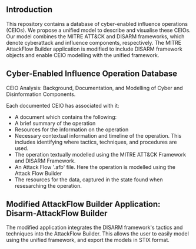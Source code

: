 ## Introduction

This repository contains a database of cyber-enabled influence operations (CEIOs). We propose a unified model to describe and visualise these CEIOs. Our model combines the MITRE ATT&CK and DISARM frameworks, which denote cyberattack and influence components, respectively. The MITRE AttackFlow Builder application is modified to include DISARM framework objects and enable CEIO modelling with the unified framework.

## Cyber-Enabled Influence Operation Database

CEIO Analysis: Background, Documentation, and Modelling of Cyber and Disinformation Components.

Each documented CEIO has associated with it:

-  A document which contains the following:
-  A brief summary of the operation
-  Resources for the information on the operation
-  Necessary contextual information and timeline of the operation. This includes identifying where tactics, techniques, and procedures are used.
-  The operation textually modelled using the MITRE ATT&CK Framework and DISARM Framework.
-  An Attack Flow '.afb' file. Here the operation is modelled using the Attack Flow Builder
-  The resources for the data, captured in the state found when resesarching the operation.

## Modified AttackFlow Builder Application: Disarm-AttackFlow Builder

The modified application integrates the DISARM framework's tactics and techniques into the AttackFlow Builder. This allows the user to easily model using the unified framework, and export the models in STIX format.
